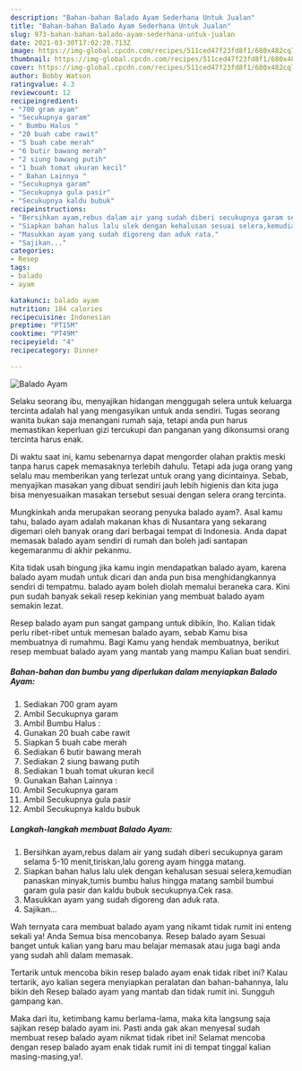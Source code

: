 ```yaml
---
description: "Bahan-bahan Balado Ayam Sederhana Untuk Jualan"
title: "Bahan-bahan Balado Ayam Sederhana Untuk Jualan"
slug: 973-bahan-bahan-balado-ayam-sederhana-untuk-jualan
date: 2021-03-30T17:02:20.713Z
image: https://img-global.cpcdn.com/recipes/511ced47f23fd8f1/680x482cq70/balado-ayam-foto-resep-utama.jpg
thumbnail: https://img-global.cpcdn.com/recipes/511ced47f23fd8f1/680x482cq70/balado-ayam-foto-resep-utama.jpg
cover: https://img-global.cpcdn.com/recipes/511ced47f23fd8f1/680x482cq70/balado-ayam-foto-resep-utama.jpg
author: Bobby Watson
ratingvalue: 4.3
reviewcount: 12
recipeingredient:
- "700 gram ayam"
- "Secukupnya garam"
- " Bumbu Halus "
- "20 buah cabe rawit"
- "5 buah cabe merah"
- "6 butir bawang merah"
- "2 siung bawang putih"
- "1 buah tomat ukuran kecil"
- " Bahan Lainnya "
- "Secukupnya garam"
- "Secukupnya gula pasir"
- "Secukupnya kaldu bubuk"
recipeinstructions:
- "Bersihkan ayam,rebus dalam air yang sudah diberi secukupnya garam selama 5-10 menit,tiriskan,lalu goreng ayam hingga matang."
- "Siapkan bahan halus lalu ulek dengan kehalusan sesuai selera,kemudian panaskan minyak,tumis bumbu halus hingga matang sambil bumbui garam gula pasir dan kaldu bubuk secukupnya.Cek rasa."
- "Masukkan ayam yang sudah digoreng dan aduk rata."
- "Sajikan..."
categories:
- Resep
tags:
- balado
- ayam

katakunci: balado ayam 
nutrition: 184 calories
recipecuisine: Indonesian
preptime: "PT15M"
cooktime: "PT49M"
recipeyield: "4"
recipecategory: Dinner

---
```



![Balado Ayam](https://img-global.cpcdn.com/recipes/511ced47f23fd8f1/680x482cq70/balado-ayam-foto-resep-utama.jpg)

Selaku seorang ibu, menyajikan hidangan menggugah selera untuk keluarga tercinta adalah hal yang mengasyikan untuk anda sendiri. Tugas seorang  wanita bukan saja menangani rumah saja, tetapi anda pun harus memastikan keperluan gizi tercukupi dan panganan yang dikonsumsi orang tercinta harus enak.

Di waktu  saat ini, kamu sebenarnya dapat mengorder olahan praktis meski tanpa harus capek memasaknya terlebih dahulu. Tetapi ada juga orang yang selalu mau memberikan yang terlezat untuk orang yang dicintainya. Sebab, menyajikan masakan yang dibuat sendiri jauh lebih higienis dan kita juga bisa menyesuaikan masakan tersebut sesuai dengan selera orang tercinta. 



Mungkinkah anda merupakan seorang penyuka balado ayam?. Asal kamu tahu, balado ayam adalah makanan khas di Nusantara yang sekarang digemari oleh banyak orang dari berbagai tempat di Indonesia. Anda dapat memasak balado ayam sendiri di rumah dan boleh jadi santapan kegemaranmu di akhir pekanmu.

Kita tidak usah bingung jika kamu ingin mendapatkan balado ayam, karena balado ayam mudah untuk dicari dan anda pun bisa menghidangkannya sendiri di tempatmu. balado ayam boleh diolah memalui beraneka cara. Kini pun sudah banyak sekali resep kekinian yang membuat balado ayam semakin lezat.

Resep balado ayam pun sangat gampang untuk dibikin, lho. Kalian tidak perlu ribet-ribet untuk memesan balado ayam, sebab Kamu bisa membuatnya di rumahmu. Bagi Kamu yang hendak membuatnya, berikut resep membuat balado ayam yang mantab yang mampu Kalian buat sendiri.

<!--inarticleads1-->

##### Bahan-bahan dan bumbu yang diperlukan dalam menyiapkan Balado Ayam:

1. Sediakan 700 gram ayam
1. Ambil Secukupnya garam
1. Ambil  Bumbu Halus :
1. Gunakan 20 buah cabe rawit
1. Siapkan 5 buah cabe merah
1. Sediakan 6 butir bawang merah
1. Sediakan 2 siung bawang putih
1. Sediakan 1 buah tomat ukuran kecil
1. Gunakan  Bahan Lainnya :
1. Ambil Secukupnya garam
1. Ambil Secukupnya gula pasir
1. Ambil Secukupnya kaldu bubuk




<!--inarticleads2-->

##### Langkah-langkah membuat Balado Ayam:

1. Bersihkan ayam,rebus dalam air yang sudah diberi secukupnya garam selama 5-10 menit,tiriskan,lalu goreng ayam hingga matang.
1. Siapkan bahan halus lalu ulek dengan kehalusan sesuai selera,kemudian panaskan minyak,tumis bumbu halus hingga matang sambil bumbui garam gula pasir dan kaldu bubuk secukupnya.Cek rasa.
1. Masukkan ayam yang sudah digoreng dan aduk rata.
1. Sajikan...




Wah ternyata cara membuat balado ayam yang nikamt tidak rumit ini enteng sekali ya! Anda Semua bisa mencobanya. Resep balado ayam Sesuai banget untuk kalian yang baru mau belajar memasak atau juga bagi anda yang sudah ahli dalam memasak.

Tertarik untuk mencoba bikin resep balado ayam enak tidak ribet ini? Kalau tertarik, ayo kalian segera menyiapkan peralatan dan bahan-bahannya, lalu bikin deh Resep balado ayam yang mantab dan tidak rumit ini. Sungguh gampang kan. 

Maka dari itu, ketimbang kamu berlama-lama, maka kita langsung saja sajikan resep balado ayam ini. Pasti anda gak akan menyesal sudah membuat resep balado ayam nikmat tidak ribet ini! Selamat mencoba dengan resep balado ayam enak tidak rumit ini di tempat tinggal kalian masing-masing,ya!.

